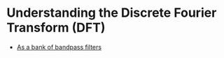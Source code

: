
# Understanding the Discrete Fourier Transform (DFT)

- [As a bank of bandpass filters](/posts/dft/dft-as-a-filter-bank/)
